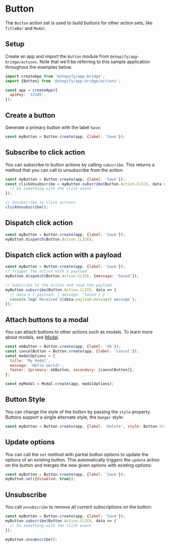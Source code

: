 # Button

The `Button` action set is used to build buttons for other action sets, like `TitleBar` and `Modal`.

## Setup

Create an app and import the `Button` module from `@shopify/app-bridge/actions`. Note that we'll be referring to this sample application throughout the examples below.

```js
import createApp from '@shopify/app-bridge';
import {Button} from '@shopify/app-bridge/actions';

const app = createApp({
  apiKey: '12345',
});
```

## Create a button

Generate a primary button with the label `Save`:

```js
const myButton = Button.create(app, {label: 'Save'});
```

## Subscribe to click action

You can subscribe to button actions by calling `subscribe`. This returns a method that you can call to unsubscribe from the action:

```js
const myButton = Button.create(app, {label: 'Save'});
const clickUnsubscribe = myButton.subscribe(Button.Action.CLICK, data => {
  // Do something with the click event
});

// Unsubscribe to click actions
clickUnsubscribe();
```

## Dispatch click action

```js
const myButton = Button.create(app, {label: 'Save'});
myButton.dispatch(Button.Action.CLICK);
```

## Dispatch click action with a payload

```js
const myButton = Button.create(app, {label: 'Save'});
// Trigger the action with a payload
myButton.dispatch(Button.Action.CLICK, {message: 'Saved'});

// Subscribe to the action and read the payload
myButton.subscribe(Button.Action.CLICK, data => {
  // data = { payload: { message: 'Saved'} }
  console.log(`Received ${data.payload.message} message`);
});
```

## Attach buttons to a modal

You can attach buttons to other actions such as modals. To learn more about modals, see [Modal](../Modal).

```js
const okButton = Button.create(app, {label: 'Ok'});
const cancelButton = Button.create(app, {label: 'Cancel'});
const modalOptions = {
  title: 'My Modal',
  message: 'Hello world!',
  footer: {primary: okButton, secondary: [cancelButton]},
};

const myModal = Modal.create(app, modalOptions);
```

## Button Style

You can change the style of the button by passing the `style` property. Buttons support a single alternate style, the `Danger` style:

```js
const myButton = Button.create(app, {label: 'Delete', style: Button.Style.Danger});
```

## Update options

You can call the `set` method with partial button options to update the options of an existing button. This automatically triggers the `update` action on the button and merges the new given options with existing options:

```js
const myButton = Button.create(app, {label: 'Save'});
myButton.set({disabled: true});
```

## Unsubscribe

You call `unsubscribe` to remove all current subscriptions on the button:

```js
const myButton = Button.create(app, {label: 'Save'});
myButton.subscribe(Button.Action.CLICK, data => {
  // Do something with the click event
});

myButton.unsubscribe();
```
